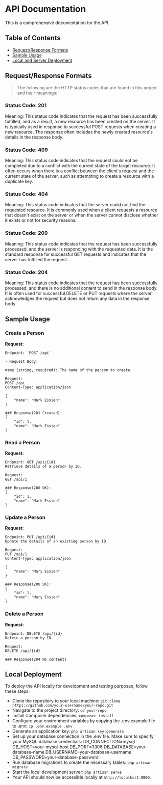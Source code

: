 # API Documentation

This is a comprehensive documentation for the API.

## Table of Contents

- [Request/Response Formats](#requestresponse-formats)
- [Sample Usage](#sample-usage)
- [Local and Server Deployment](#local-and-server-deployment)

## Request/Response Formats

> The following are the HTTP status codes that are found in this project and their meanings:

### Status Code: 201
Meaning: This status code indicates that the request has been successfully fulfilled, and as a result, a new resource has been created on the server. It is typically used in response to successful POST requests when creating a new resource. The response often includes the newly created resource's details in the response body.

### Status Code: 409
Meaning: This status code indicates that the request could not be completed due to a conflict with the current state of the target resource. It often occurs when there is a conflict between the client's request and the current state of the server, such as attempting to create a resource with a duplicate key.

### Status Code: 404
Meaning: This status code indicates that the server could not find the requested resource. It is commonly used when a client requests a resource that doesn't exist on the server or when the server cannot disclose whether it exists or not for security reasons.

### Status Code: 200
Meaning: This status code indicates that the request has been successfully processed, and the server is responding with the requested data. It is the standard response for successful GET requests and indicates that the server has fulfilled the request.

### Status Code: 204
Meaning: This status code indicates that the request has been successfully processed, and there is no additional content to send in the response body. It is often used for successful DELETE or PUT requests where the server acknowledges the request but does not return any data in the response body.

## Sample Usage

### Create a Person

**Request:**

```http
Endpoint: `POST /api`

- Request Body:

name (string, required): The name of the person to create.

Request:
POST /api
Content-Type: application/json

{
    "name": "Mark Essien"
}

### Response(201 Created):
{
    "id": 1,
    "name": "Mark Essien"
}
```

### Read a Person

**Request:**

```http
Endpoint: GET /api/{id}
Retrieve details of a person by ID.

Request:
GET /api/1

### Response(200 OK):
{
    "id": 1,
    "name": "Mark Essien"
}
```

### Update a Person

**Request:**

```http
Endpoint: PUT /api/{id}
Update the details of an existing person by ID.

Request:
PUT /api/1
Content-Type: application/json

{
    "name": "Mary Essien"
}

### Response(200 OK):
{
    "id": 1,
    "name": "Mary Essien"
}
```

### Delete a Person

**Request:**

```http
Endpoint: DELETE /api/{id}
Delete a person by ID.

Request:
DELETE /api/{id}

### Response(204 No content)
```

## Local Deployment
To deploy the API locally for development and testing purposes, follow these steps:

- Clone the repository to your local machine: `git clone https://github.com/your-username/your-repo.git`
- Navigate to the project directory: `cd your-repo`
- Install Composer dependencies: `composer install`
- Configure your environment variables by copying the .env.example file to .env: `cp .env.example .env`
- Generate an application key: `php artisan key:generate`
- Set up your database connection in the .env file. Make sure to specify your MySQL database credentials: DB_CONNECTION=mysql
DB_HOST=your-mysql-host
DB_PORT=3306
DB_DATABASE=your-database-name
DB_USERNAME=your-database-username
DB_PASSWORD=your-database-password
- Run database migrations to create the necessary tables: `php artisan migrate`
- Start the local development server: `php artisan serve`
- Your API should now be accessible locally at `http://localhost:8000.`

